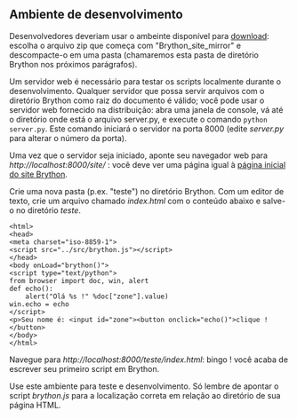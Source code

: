 Ambiente de desenvolvimento
---------------------------

Desenvolvedores deveriam usar o ambeinte disponível para
[download](https://bitbucket.org/olemis/brython/downloads): escolha o
arquivo zip que começa com "Brython\_site\_mirror" e descompacte-o em
uma pasta (chamaremos esta pasta de diretório Brython nos próximos
parágrafos).

Um servidor web é necessário para testar os scripts localmente durante
o desenvolvimento. Qualquer servidor que possa servir arquivos com o
diretório Brython como raiz do documento é válido; você pode usar o
servidor web fornecido na distribuição: abra uma janela de console, vá
até o diretório onde está o arquivo server.py, e execute o comando
`python server.py`. Este comando iniciará o servidor na porta 8000
(edite _server.py_ para alterar o número da porta).

Uma vez que o servidor seja iniciado, aponte seu navegador web para
_http://localhost:8000/site/_ : você deve ver uma página igual à
[página inicial do site Brython](http://www.brython.info).

Crie uma nova pasta (p.ex. "teste") no diretório Brython. Com um
editor de texto, crie um arquivo chamado _index.html_ com o conteúdo
abaixo e salve-o no diretório _teste_.

    <html>
    <head>
    <meta charset="iso-8859-1">
    <script src="../src/brython.js"></script>
    </head>
    <body onLoad="brython()">
    <script type="text/python">
    from browser import doc, win, alert
    def echo():
        alert("Olá %s !" %doc["zone"].value)
    win.echo = echo
    </script>
    <p>Seu nome é: <input id="zone"><button onclick="echo()">clique !</button>
    </body>
    </html>


Navegue para _http://localhost:8000/teste/index.html_: bingo ! você
acaba de escrever seu primeiro script em Brython.

Use este ambiente para teste e desenvolvimento. Só lembre de apontar o
script _brython.js_ para a localização correta em relação ao diretório
de sua página HTML.
